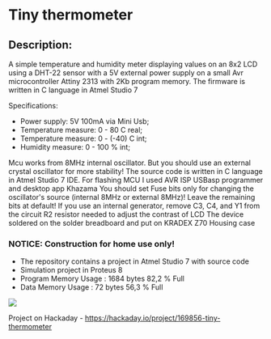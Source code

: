 # Tiny thermometer

## Description: 
A simple temperature and humidity meter displaying values on an 8x2 LCD using a DHT-22 sensor with a 5V external power supply
on a small Avr microcontroller Attiny 2313 with 2Kb program memory. The firmware is written in C language in Atmel Studio 7

Specifications:
- Power supply: 5V 100mA via Mini Usb;
- Temperature measure: 0 - 80 C real;
- Temperature measure: 0 - (-40) C int;
- Humidity measure: 0 - 100 % int;

Mcu works from 8MHz internal oscillator. But you should use an external crystal oscillator for more stability!
The source code is written in C language in Atmel Studio 7 IDE.
For flashing MCU I used AVR ISP USBasp programmer and desktop app Khazama 
You should set Fuse bits only for changing the oscillator's source (internal 8MHz or external 8MHz)! Leave the remaining bits at default!
If you use an internal generator, remove C3, C4, and Y1 from the circuit
R2 resistor needed to adjust the contrast of LCD
The device soldered on the solder breadboard and put on KRADEX Z70 Housing case

### NOTICE: Construction for home use only!

* The repository contains a project in Atmel Studio 7 with source code
* Simulation project in Proteus 8
* Program Memory Usage 	:	1684 bytes   82,2 % Full
* Data Memory Usage 		:	72 bytes   56,3 % Full

![](https://habrastorage.org/webt/wm/uf/z5/wmufz5xjcxuew-huxw3ny3s3f6g.jpeg)

Project on Hackaday - https://hackaday.io/project/169856-tiny-thermometer
